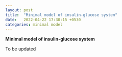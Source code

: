 ```yaml
---
layout: post
title:  "Minimal model of insulin-glucose system"
date:   2022-04-22 17:30:15 +0530
categories: minimal model
---
```


**Minimal model of insulin-glucose system**
<p style="text-align:justify">To be updated</p>
